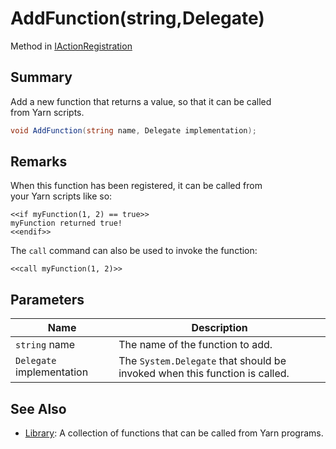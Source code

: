 # AddFunction(string,Delegate)

Method in [IActionRegistration](yarn.unity.iactionregistration.md)

## Summary

Add a new function that returns a value, so that it can be called\
from Yarn scripts.

```csharp
void AddFunction(string name, Delegate implementation);
```

## Remarks

When this function has been registered, it can be called from\
your Yarn scripts like so:

```
<<if myFunction(1, 2) == true>>
myFunction returned true!
<<endif>>
```

The `call` command can also be used to invoke the function:

```
<<call myFunction(1, 2)>>
```

## Parameters

| Name                      | Description                                                                |
| ------------------------- | -------------------------------------------------------------------------- |
| `string` name             | The name of the function to add.                                           |
| `Delegate` implementation | The `System.Delegate` that should be invoked when this function is called. |

## See Also

* [Library](yarn.library.md): A collection of functions that can be called from Yarn programs.

